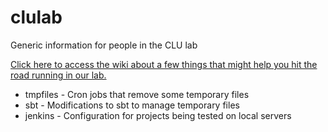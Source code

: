 # clulab
Generic information for people in the CLU lab

[Click here to access the wiki about a few things that might help you hit the road running in our lab.](https://github.com/clulab/clulab/wiki)

* tmpfiles - Cron jobs that remove some temporary files
* sbt - Modifications to sbt to manage temporary files
* jenkins - Configuration for projects being tested on local servers
